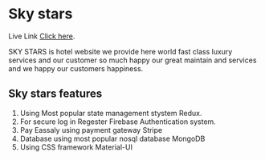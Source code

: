 # Sky stars

Live Link [Click here](https://sky-starts-hotel.web.app/).

SKY STARS is hotel website we provide here world fast class luxury services and our customer so much happy our great maintain and services and we happy our customers happiness.

## Sky stars features

1. Using Most popular state management stystem Redux.
2. For secure log in Regester Firebase Authentication system.
3. Pay Eassaly using payment gateway Stripe
4. Database using most popular nosql database MongoDB
5. Using CSS framework Material-UI
